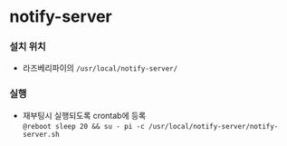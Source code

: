 # notify-server

### 설치 위치
* 라즈베리파이의 `/usr/local/notify-server/`

### 실행
* 재부팅시 실행되도록 crontab에 등록   
  `@reboot sleep 20 && su - pi -c /usr/local/notify-server/notify-server.sh`
